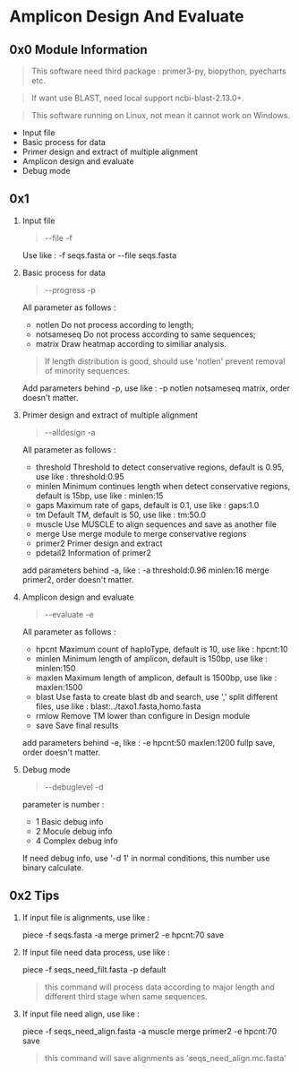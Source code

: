 # Amplicon Design And Evaluate

## 0x0 Module Information
> This software need third package : primer3-py, biopython, pyecharts etc.

> If want use BLAST, need local support ncbi-blast-2.13.0+.

> This software running on Linux, not mean it cannot work on Windows.
+ Input file
+ Basic process for data
+ Primer design and extract of multiple alignment
+ Amplicon design and evaluate
+ Debug mode

## 0x1 
1. Input file
   > --file -f

    Use like : -f seqs.fasta or --file seqs.fasta

2. Basic process for data
   > --progress -p

    All parameter as follows :
    + notlen Do not process according to length;
    + notsameseq Do not process according to same sequences;
    + matrix Draw heatmap according to similiar analysis.

    >If length distribution is good, should use 'notlen' prevent removal of minority sequences.

    Add parameters behind -p, use like : -p notlen notsameseq matrix, order doesn't matter.

3. Primer design and extract of multiple alignment
   >--alldesign -a

    All parameter as follows :
    + threshold Threshold to detect conservative regions, default is 0.95, use like : threshold:0.95
    + minlen Minimum continues length when detect conservative regions, default is 15bp, use like : minlen:15
    + gaps Maximum rate of gaps, default is 0.1, use like : gaps:1.0
    + tm Default TM, default is 50, use like : tm:50.0
    + muscle Use MUSCLE to align sequences and save as another file
    + merge Use merge module to merge conservative regions
    + primer2 Primer design and extract
    + pdetail2 Information of primer2

    add parameters behind -a, like : -a threshold:0.96 minlen:16 merge primer2, order doesn't matter.

4. Amplicon design and evaluate
   > --evaluate -e

    All parameter as follows :
    + hpcnt Maximum count of haploType, default is 10, use like : hpcnt:10
    + minlen Minimum length of amplicon, default is 150bp, use like : minlen:150
    + maxlen Maximum length of amplicon, default is 1500bp, use like : maxlen:1500
    + blast Use fasta to create blast db and search, use ',' split different files, use like : blast:../taxo1.fasta,homo.fasta
    + rmlow Remove TM lower than configure in Design module
    + save Save final results

    add parameters behind -e, like : -e hpcnt:50 maxlen:1200 fullp save, order doesn't matter.

5. Debug mode
   > --debuglevel -d

    parameter is number :
    + 1 Basic debug info
    + 2 Mocule debug info
    + 4 Complex debug info

    If need debug info, use '-d 1' in normal conditions, this number use binary calculate.

## 0x2 Tips
1. If input file is alignments, use like :

    piece -f seqs.fasta -a merge primer2 -e hpcnt:70 save

2. If input file need data process, use like :

    piece -f seqs_need_filt.fasta -p default
    > this command will process data according to major length and different third stage when same sequences.

3. If input file need align, use like : 

    piece -f seqs_need_align.fasta -a muscle merge primer2 -e hpcnt:70 save
    > this command will save alignments as 'seqs_need_align.mc.fasta'